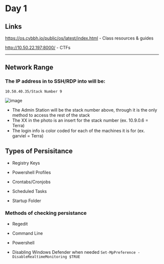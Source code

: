 # Day 1

## Links

https://os.cybbh.io/public/os/latest/index.html    -      Class resources & guides

http://10.50.22.197:8000/    -    CTFs

<hr>

## Network Range
### The IP address in to SSH/RDP into will be: 
```10.50.40.35/Stack Number 9```

![image](https://github.com/user-attachments/assets/bbb6a83a-13ef-474b-a7dd-1140fac2eb96)
  -   The Admin Station will be the stack number above, through it is the only method to access the rest of the stack
  -   The XX in the photo is an insert for the stack number (ex. 10.9.0.6 = Terra)
  -   The login info is color coded for each of the machines it is for (ex. garviel = Terra)

## Types of Persisitance

  -  Registry Keys
      
  -  Powershell Profiles

  -  Crontabs/Cronjobs

  -  Scheduled Tasks

  -  Startup Folder

### Methods of checking persistance

  -  Regedit

  -  Command Line

  -  Powershell

*  Disabling Windows Defender when needed
  ```Set-MpPreference -DisableRealtimeMonitoring $TRUE```

